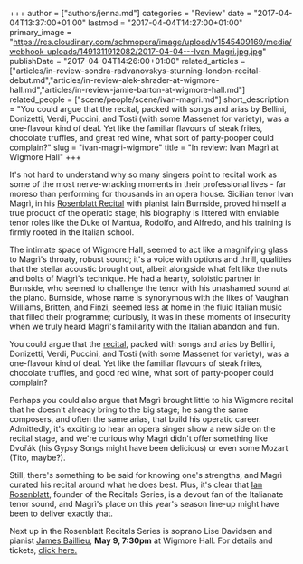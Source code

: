 +++
author = ["authors/jenna.md"]
categories = "Review"
date = "2017-04-04T13:37:00+01:00"
lastmod = "2017-04-04T14:27:00+01:00"
primary_image = "https://res.cloudinary.com/schmopera/image/upload/v1545409169/media/webhook-uploads/1491311912082/2017-04-04---Ivan-Magri.jpg.jpg"
publishDate = "2017-04-04T14:26:00+01:00"
related_articles = ["articles/in-review-sondra-radvanovskys-stunning-london-recital-debut.md","articles/in-review-alek-shrader-at-wigmore-hall.md","articles/in-review-jamie-barton-at-wigmore-hall.md"]
related_people = ["scene/people/scene/ivan-magri.md"]
short_description = "You could argue that the recital, packed with songs and arias by Bellini, Donizetti, Verdi, Puccini, and Tosti (with some Massenet for variety), was a one-flavour kind of deal. Yet like the familiar flavours of steak frites, chocolate truffles, and great red wine, what sort of party-pooper could complain?"
slug = "ivan-magri-wigmore"
title = "In review: Ivan Magrì at Wigmore Hall"
+++

It's not hard to understand why so many singers point to recital work as some of the most nerve-wracking moments in their professional lives - far moreso than performing for thousands in an opera house. Sicilian tenor Ivan Magrì, in his [Rosenblatt Recital](/ian-rosenblatt-its-all-about-the-voice/) with pianist Iain Burnside, proved himself a true product of the operatic stage; his biography is littered with enviable tenor roles like the Duke of Mantua, Rodolfo, and Alfredo, and his training is firmly rooted in the Italian school.

The intimate space of Wigmore Hall, seemed to act like a magnifying glass to Magrì's throaty, robust sound; it's a voice with options and thrill, qualities that the stellar acoustic brought out, albeit alongside what felt like the nuts and bolts of Magrì's technique. He had a hearty, soloistic partner in Burnside, who seemed to challenge the tenor with his unashamed sound at the piano. Burnside, whose name is synonymous with the likes of Vaughan Williams, Britten, and Finzi, seemed less at home in the fluid Italian music that filled their programme; curiously, it was in these moments of insecurity when we truly heard Magrì's familiarity with the Italian abandon and fun.

You could argue that the [recital](http://www.rosenblattrecitalseries.co.uk/recital.aspx?key=174), packed with songs and arias by Bellini, Donizetti, Verdi, Puccini, and Tosti (with some Massenet for variety), was a one-flavour kind of deal. Yet like the familiar flavours of steak frites, chocolate truffles, and good red wine, what sort of party-pooper could complain?

Perhaps you could also argue that Magrì brought little to his Wigmore recital that he doesn't already bring to the big stage; he sang the same composers, and often the same arias, that build his operatic career. Admittedly, it's exciting to hear an opera singer show a new side on the recital stage, and we're curious why Magrì didn't offer something like Dvořák (his Gypsy Songs might have been delicious) or even some Mozart (Tito, maybe?). 

Still, there's something to be said for knowing one's strengths, and Magrì curated his recital around what he does best. Plus, it's clear that [Ian Rosenblatt](/ian-rosenblatt-its-all-about-the-voice/), founder of the Recitals Series, is a devout fan of the Italianate tenor sound, and Magrì's place on this year's season line-up might have been to deliver exactly that.

Next up in the Rosenblatt Recitals Series is soprano Lise Davidsen and pianist [James Baillieu](/scene/people/james-baillieu/), **May 9, 7:30pm** at Wigmore Hall. For details and tickets, [click here.](http://www.rosenblattrecitalseries.co.uk/recital.aspx?key=175)

